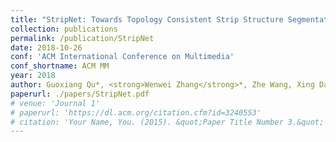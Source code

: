 ```yaml
---
title: "StripNet: Towards Topology Consistent Strip Structure Segmentation"
collection: publications
permalink: /publication/StripNet
date: 2018-10-26
conf: 'ACM International Conference on Multimedia'
conf_shortname: ACM MM
year: 2018
author: Guoxiang Qu*, <strong>Wenwei Zhang</strong>*, Zhe Wang, Xing Dai, Jianping Shi, Junjun He, Fei Li, Xiulan Zhang, Yu Qiao.
paperurl: ./papers/StripNet.pdf
# venue: 'Journal 1'
# paperurl: 'https://dl.acm.org/citation.cfm?id=3240553'
# citation: 'Your Name, You. (2015). &quot;Paper Title Number 3.&quot; <i>Journal 1</i>. 1(3).'
---
```

